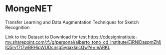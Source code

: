 # MongeNET
Transfer Learning and Data Augmentation Techniques for Sketch Recognition

Link to the Dataset to Download for test
https://cdesigninstitute-my.sharepoint.com/:f:/g/personal/alberto_tono_cd_institute/EjRNlDaspmZMjIQ5rvf7t7wBRHipWUDcnsg5yqaxIalcQw?e=IeARKL
